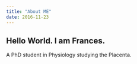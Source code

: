 ```yaml
--- 
title: "About ME"
date: 2016-11-23
---
```


## Hello World. I am Frances. 

A PhD student in Physiology studying the Placenta. 
